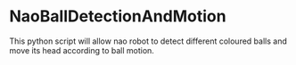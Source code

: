 # NaoBallDetectionAndMotion
This python script will allow nao robot to detect different coloured balls and move its head according to ball motion.
